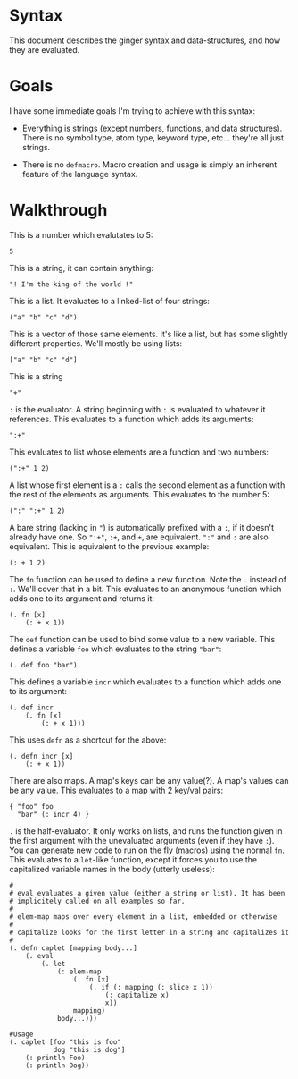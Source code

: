 # Syntax

This document describes the ginger syntax and data-structures, and how they are
evaluated.

# Goals

I have some immediate goals I'm trying to achieve with this syntax:

* Everything is strings (except numbers, functions, and data structures). There
  is no symbol type, atom type, keyword type, etc... they're all just strings.

* There is no `defmacro`. Macro creation and usage is simply an inherent feature
  of the language syntax.

# Walkthrough

This is a number which evalutates to 5:

```
5
```

This is a string, it can contain anything:

```
"! I'm the king of the world !"
```

This is a list. It evaluates to a linked-list of four strings:

```
("a" "b" "c" "d")
```

This is a vector of those same elements. It's like a list, but has some slightly
different properties. We'll mostly be using lists:

```
["a" "b" "c" "d"]
```

This is a string

```
"+"
```

`:` is the evaluator. A string beginning with `:` is evaluated to whatever it
references. This evaluates to a function which adds its arguments:

```
":+"
```

This evaluates to list whose elements are a function and two numbers:

```
(":+" 1 2)
```

A list whose first element is a `:` calls the second element as a function with
the rest of the elements as arguments. This evaluates to the number 5:

```
(":" ":+" 1 2)
```

A bare string (lacking in `"`) is automatically prefixed with a `:`, if it
doesn't already have one. So `":+"`, `:+`, and `+`, are equivalent. `":"` and
`:` are also equivalent. This is equivalent to the previous example:

```
(: + 1 2)
```

The `fn` function can be used to define a new function. Note the `.` instead of
`:`. We'll cover that in a bit. This evaluates to an anonymous function which
adds one to its argument and returns it:

```
(. fn [x]
    (: + x 1))
```

The `def` function can be used to bind some value to a new variable. This
defines a variable `foo` which evaluates to the string `"bar"`:

```
(. def foo "bar")
```

This defines a variable `incr` which evaluates to a function which adds one to
its argument:

```
(. def incr
    (. fn [x]
        (: + x 1)))
```

This uses `defn` as a shortcut for the above:
```
(. defn incr [x]
    (: + x 1))
```

There are also maps. A map's keys can be any value(?). A map's values can be any
value. This evaluates to a map with 2 key/val pairs:

```
{ "foo" foo
  "bar" (: incr 4) }
```

`.` is the half-evaluator. It only works on lists, and runs the function given
in the first argument with the unevaluated arguments (even if they have `:`).
You can generate new code to run on the fly (macros) using the normal `fn`. This
evaluates to a `let`-like function, except it forces you to use the capitalized
variable names in the body (utterly useless):

```
#
# eval evaluates a given value (either a string or list). It has been
# implicitely called on all examples so far.
#
# elem-map maps over every element in a list, embedded or otherwise
#
# capitalize looks for the first letter in a string and capitalizes it
#
(. defn caplet [mapping body...]
    (. eval
        (. let
            (: elem-map
                (. fn [x]
                    (. if (: mapping (: slice x 1))
                        (: capitalize x)
                        x))
                mapping)
            body...)))

#Usage
(. caplet [foo "this is foo"
           dog "this is dog"]
    (: println Foo)
    (: println Dog))
```
